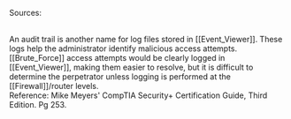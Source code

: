 Sources:

\
An audit trail is another name for log files stored in [[Event_Viewer]]. These logs help the administrator identify malicious access attempts. [[Brute_Force]] access attempts would be clearly logged in [[Event_Viewer]], making them easier to resolve, but it is difficult to determine the perpetrator unless logging is performed at the [[Firewall]]/router levels.
\
Reference:
Mike Meyers' CompTIA Security+ Certification Guide, Third Edition. Pg 253.

